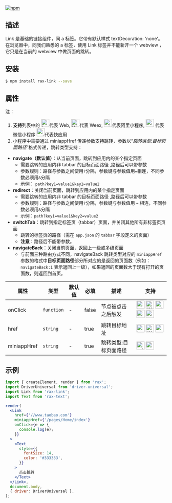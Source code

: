 [![npm](https://img.shields.io/npm/v/rax-link.svg)](https://www.npmjs.com/package/rax-link)

## 描述

Link 是基础的链接组件，同 a 标签。它带有默认样式 textDecoration: 'none'。
在浏览器中，同我们熟悉的 a 标签，使用 Link 标签并不能新开一个 webview ，它只是在当前的 webview 中做页面的跳转。

## 安装

```bash
$ npm install rax-link --save
```

## 属性

注：

1. **支持**列表中的 <img alt="browser" src="https://gw.alicdn.com/tfs/TB1uYFobGSs3KVjSZPiXXcsiVXa-200-200.svg" width="25px" height="25px" />代表 Web, <img alt="Weex" src="https://gw.alicdn.com/tfs/TB1jM0ebMaH3KVjSZFjXXcFWpXa-200-200.svg" width="25px" height="25px" />代表 Weex, <img alt="miniApp" src="https://gw.alicdn.com/tfs/TB1bBpmbRCw3KVjSZFuXXcAOpXa-200-200.svg" width="25px" height="25px" />代表阿里小程序, <img alt="wechatMiniprogram" src="https://img.alicdn.com/tfs/TB1slcYdxv1gK0jSZFFXXb0sXXa-200-200.svg" width="25px" height="25px"> 代表微信小程序
<img alt="quickApp" src="https://gw.alicdn.com/tfs/TB1MP7EwQT2gK0jSZPcXXcKkpXa-200-200.svg" width="25px" height="25px">代表快应用
2. 小程序中需要通过 miniappHref 传递参数支持跳转，参数以“_跳转类型:目标页面路径_”格式传递，跳转类型支持：

- **navigate（默认值）**：从当前页面，跳转到应用内的某个指定页面
  - 需要跳转的应用内非 tabbar 的目标页面路径 ,路径后可以带参数
  - 参数规则：路径与参数之间使用`?`分隔，参数键与参数值用`=`相连，不同参数必须用`&`分隔
  - 示例： `path?key1=value1&key2=value2`
- **redirect**：关闭当前页面，跳转到应用内的某个指定页面
  - 需要跳转的应用内非 tabbar 的目标页面路径 ,路径后可以带参数
  - 参数规则：路径与参数之间使用`?`分隔，参数键与参数值用 `=` 相连，不同参数必须用`&`分隔
  - 示例：`path?key1=value1&key2=value2`
- **switchTab**：跳转到指定标签页（tabbar）页面，并关闭其他所有非标签页页面
  - 跳转的标签页的路径（需在 `app.json` 的 `tabbar` 字段定义的页面）
  - **注意**：路径后不能带参数。
- **navigateBack**：关闭当前页面，返回上一级或多级页面
  - 与前面三种路由方式不同，navigateBack 跳转类型对应的 `miniappHref` 参数的格式中**目标页面路径**部分所对应的是返回的页面数（例如：`navigateBack:1` 表示返回上一级），如果返回的页面数大于现有打开的页面数，则返回到首页。

| **属性**    | **类型**   | **默认值** | **必填** | **描述**              | **支持**                                                                                                                                                                                                                                                                                                                                                                                                                                                                                                  |
| ----------- | ---------- | ---------- | -------- | --------------------- | --------------------------------------------------------------------------------------------------------------------------------------------------------------------------------------------------------------------------------------------------------------------------------------------------------------------------------------------------------------------------------------------------------------------------------------------------------------------------------------------------------- |
| onClick     | `function` | -          | false    | 节点被点击之后触发    | <img alt="browser" src="https://gw.alicdn.com/tfs/TB1uYFobGSs3KVjSZPiXXcsiVXa-200-200.svg" width="25px" height="25px" /> <img alt="Weex" src="https://gw.alicdn.com/tfs/TB1jM0ebMaH3KVjSZFjXXcFWpXa-200-200.svg" width="25px" height="25px" /> <img alt="miniApp" src="https://gw.alicdn.com/tfs/TB1bBpmbRCw3KVjSZFuXXcAOpXa-200-200.svg" width="25px" height="25px" /> <img alt="wechatMiniprogram" src="https://img.alicdn.com/tfs/TB1slcYdxv1gK0jSZFFXXb0sXXa-200-200.svg" width="25px" height="25px"> <img alt="quickApp" src="https://gw.alicdn.com/tfs/TB1MP7EwQT2gK0jSZPcXXcKkpXa-200-200.svg" width="25px" height="25px">|
| href        | `string`   | -          | true     | 跳转目标地址          | <img alt="browser" src="https://gw.alicdn.com/tfs/TB1uYFobGSs3KVjSZPiXXcsiVXa-200-200.svg" width="25px" height="25px" /> <img alt="Weex" src="https://gw.alicdn.com/tfs/TB1jM0ebMaH3KVjSZFjXXcFWpXa-200-200.svg" width="25px" height="25px" /> <img alt="quickApp" src="https://gw.alicdn.com/tfs/TB1MP7EwQT2gK0jSZPcXXcKkpXa-200-200.svg" width="25px" height="25px">                                                                                                                                                                                                                                                           |
| miniappHref | `string`   | -          | true     | 跳转类型:目标页面路径 | <img alt="miniApp" src="https://gw.alicdn.com/tfs/TB1bBpmbRCw3KVjSZFuXXcAOpXa-200-200.svg" width="25px" height="25px" /> <img alt="wechatMiniprogram" src="https://img.alicdn.com/tfs/TB1slcYdxv1gK0jSZFFXXb0sXXa-200-200.svg" width="25px" height="25px">                                                                                                                                                                                                                                                |

## 示例

```jsx
import { createElement, render } from 'rax';
import DriverUniversal from 'driver-universal';
import Link from 'rax-link';
import Text from 'rax-text';

render(
  <Link
    href={'//www.taobao.com'}
    miniappHref={'/pages/Home/index'}
    onClick={e => {
      console.log(e);
    }}
  >
    <Text
      style={{
        fontSize: 14,
        color: '#333333',
      }}
    >
      点击跳转
    </Text>
  </Link>,
  document.body,
  { driver: DriverUniversal },
);
```
